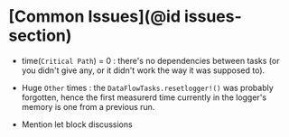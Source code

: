 # [Common Issues](@id issues-section)

* time(`Critical Path`) = 0 : there's no dependencies between tasks (or you didn't give any, or it didn't work the way it was supposed to).

* Huge `Other` times : the `DataFlowTasks.resetlogger!()` was probably forgotten, hence the first measurerd time currently in the logger's memory is one from a previous run.

* Mention let block discussions